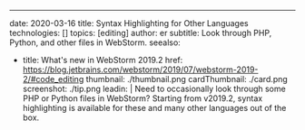 ---
date: 2020-03-16 title: Syntax Highlighting for Other Languages technologies: [] topics: [editing] author: er subtitle: Look through PHP, Python, and other files in WebStorm. seealso:
- title: What's new in WebStorm 2019.2 href: https://blog.jetbrains.com/webstorm/2019/07/webstorm-2019-2/#code_editing thumbnail: ./thumbnail.png cardThumbnail: ./card.png screenshot: ./tip.png leadin: | Need to occasionally look through some PHP or Python files in WebStorm? Starting from v2019.2, syntax highlighting is available for these and many other languages out of the box.
